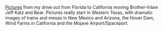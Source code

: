 [Pictures][1] from my drive out from Florida to California moving Brother-Inlaw Jeff Katz and Bear. Pictures really start in Western Texas, with dramatic images of trains and mesas in New Mexico and Arizona, the Hover Dam, Wind Farms in California and the Mojave Airport/Spaceport.

 [1]: /galleries/Western%20Road%20Trip/index.html